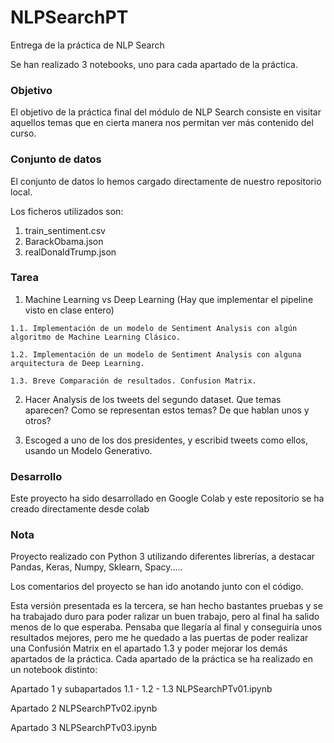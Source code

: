# NLPSearchPT
Entrega de la práctica de NLP Search

Se han realizado 3 notebooks, uno para cada apartado de la práctica.

### Objetivo
El objetivo de la práctica final del módulo de NLP Search consiste en visitar aquellos temas que en cierta manera nos permitan ver más contenido del curso.

### Conjunto de datos

El conjunto de datos lo hemos cargado directamente de nuestro repositorio local. 

Los ficheros utilizados son:
  1. train_sentiment.csv
  2. BarackObama.json
  3. realDonaldTrump.json

### Tarea

1.   Machine Learning vs Deep Learning (Hay que implementar el pipeline visto en clase entero)

    1.1. Implementación de un modelo de Sentiment Analysis con algún algoritmo de Machine Learning Clásico.
    
    1.2. Implementación de un modelo de Sentiment Analysis con alguna arquitectura de Deep Learning.
    
    1.3. Breve Comparación de resultados. Confusion Matrix.
    
2. Hacer Analysis de los tweets del segundo dataset. Que temas aparecen? Como se representan estos temas? De que hablan unos y otros?

3. Escoged a uno de los dos presidentes, y escribid tweets como ellos, usando un Modelo Generativo.

### Desarrollo

Este proyecto ha sido desarrollado en Google Colab y este repositorio se ha creado directamente desde colab


### Nota

Proyecto realizado con Python 3 utilizando diferentes librerías, a destacar Pandas, Keras, Numpy, Sklearn, Spacy.....

Los comentarios del proyecto se han ido anotando junto con el código.

Esta versión presentada es la tercera, se han hecho bastantes pruebas y se ha trabajado duro para poder ralizar un buen trabajo, pero al final ha salido menos de lo que esperaba. Pensaba que llegaría al final y conseguiría unos resultados mejores, pero me he quedado a las puertas de poder realizar una Confusión Matrix en el apartado 1.3 y poder mejorar los demás apartados de la práctica.
Cada apartado de la práctica se ha realizado en un notebook distinto:

Apartado 1 y subapartados 1.1 - 1.2 - 1.3  NLPSearchPTv01.ipynb

Apartado 2                                 NLPSearchPTv02.ipynb

Apartado 3                                 NLPSearchPTv03.ipynb

